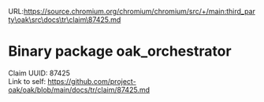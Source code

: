 URL:https://source.chromium.org/chromium/chromium/src/+/main:third_party\oak\src\docs\tr\claim\87425.md
# Binary package oak_orchestrator

Claim UUID: 87425\
Link to self:
https://github.com/project-oak/oak/blob/main/docs/tr/claim/87425.md
